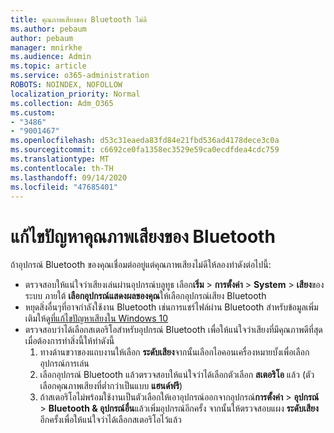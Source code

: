 ```yaml
---
title: คุณภาพเสียงของ Bluetooth ไม่ดี
ms.author: pebaum
author: pebaum
manager: mnirkhe
ms.audience: Admin
ms.topic: article
ms.service: o365-administration
ROBOTS: NOINDEX, NOFOLLOW
localization_priority: Normal
ms.collection: Adm_O365
ms.custom:
- "3486"
- "9001467"
ms.openlocfilehash: d53c31eaeda83fd84e21fbd536ad4178dece3c0a
ms.sourcegitcommit: c6692ce0fa1358ec3529e59ca0ecdfdea4cdc759
ms.translationtype: MT
ms.contentlocale: th-TH
ms.lasthandoff: 09/14/2020
ms.locfileid: "47685401"
---
```

# <a name="fix-bluetooth-audio-quality-issue"></a>แก้ไขปัญหาคุณภาพเสียงของ Bluetooth

ถ้าอุปกรณ์ Bluetooth ของคุณเชื่อมต่ออยู่แต่คุณภาพเสียงไม่ดีให้ลองทำดังต่อไปนี้:

- ตรวจสอบให้แน่ใจว่าเสียงเล่นผ่านอุปกรณ์บลูทูธ เลือก**เริ่ม**  >  **การตั้งค่า**  >  **System**  >  **เสียง**ของระบบ ภายใต้ **เลือกอุปกรณ์แสดงผลของคุณ**ให้เลือกอุปกรณ์เสียง Bluetooth
- หยุดสิ่งอื่นๆที่อาจกำลังใช้งาน Bluetooth เช่นการแชร์ไฟล์ผ่าน Bluetooth สำหรับข้อมูลเพิ่มเติมให้ดู[ที่แก้ไขปัญหาเสียงใน Windows 10](https://support.microsoft.com/help/4520288/windows-10-fix-sound-problems)
- ตรวจสอบว่าได้เลือกสเตอริโอสำหรับอุปกรณ์ Bluetooth เพื่อให้แน่ใจว่าเสียงที่มีคุณภาพดีที่สุด เมื่อต้องการทำสิ่งนี้ให้ทำดังนี้ 
    1. ทางด้านขวาของแถบงานให้เลือก **ระดับเสียง**จากนั้นเลือกไอคอนเครื่องหมายบั้งเพื่อเลือกอุปกรณ์การเล่น
    2. เลือกอุปกรณ์ Bluetooth แล้วตรวจสอบให้แน่ใจว่าได้เลือกตัวเลือก **สเตอริโอ** แล้ว (ตัวเลือกคุณภาพเสียงที่ต่ำกว่าเป็นแบบ **แฮนด์ฟรี**)
    3. ถ้าสเตอริโอไม่พร้อมใช้งานเป็นตัวเลือกให้เอาอุปกรณ์ออกจากอุปกรณ์**การตั้งค่า**  >  **อุปกรณ์**  >  **Bluetooth & อุปกรณ์อื่น**แล้วเพิ่มอุปกรณ์อีกครั้ง จากนั้นให้ตรวจสอบแผง **ระดับเสียง** อีกครั้งเพื่อให้แน่ใจว่าได้เลือกสเตอริโอไว้แล้ว

